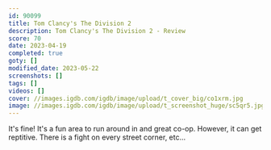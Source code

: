 ```yaml
---
id: 90099
title: Tom Clancy's The Division 2
description: Tom Clancy's The Division 2 - Review
score: 70
date: 2023-04-19
completed: true
goty: []
modified_date: 2023-05-22
screenshots: []
tags: []
videos: []
cover: //images.igdb.com/igdb/image/upload/t_cover_big/co1xrm.jpg
image: //images.igdb.com/igdb/image/upload/t_screenshot_huge/sc5qr5.jpg
---
```

It's fine! It's a fun area to run around in and great co-op. However, it can get reptitive. There is a fight on every street corner, etc...